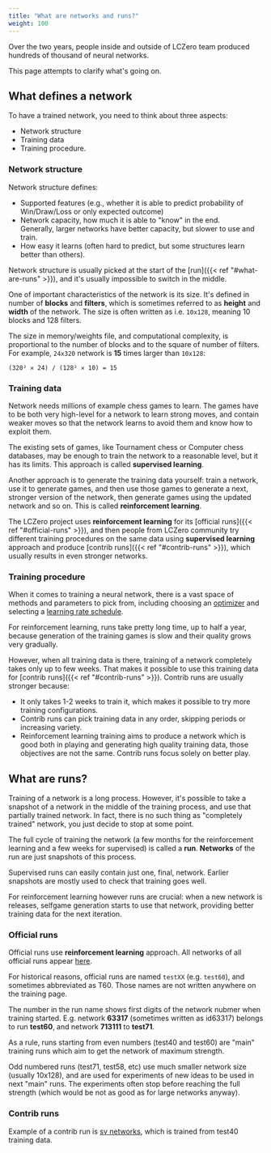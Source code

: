 ```yaml
---
title: "What are networks and runs?"
weight: 100
---
```


Over the two years, people inside and outside of LCZero team produced hundreds of thousand of neural networks.

This page attempts to clarify what's going on.

## What defines a network

To have a trained network, you need to think about three aspects:
* Network structure
* Training data
* Training procedure.

### Network structure

Network structure defines:

* Supported features (e.g., whether it is able to predict probability of Win/Draw/Loss or only expected outcome)
* Network capacity, how much it is able to "know" in the end.  
  Generally, larger networks have better capacity, but slower to use and train.
* How easy it learns (often hard to predict, but some structures learn better than others).

Network structure is usually picked at the start of the [run]({{< ref "#what-are-runs" >}}), and it's usually impossible to switch in the middle.

One of important characteristics of the network is its size. It's defined in number of **blocks** and **filters**, which is sometimes referred to as **height** and **width** of the network. The size is often written as i.e. `10x128`, meaning 10 blocks and 128 filters.

The size in memory/weights file, and computational complexity, is proportional to the number of blocks and to the square of number of filters. For example, `24x320` network is **15** times larger than `10x128`:
```
(320² ✕ 24) / (128² ✕ 10) = 15
```

### Training data

Network needs millions of example chess games to learn.
The games have to be both very high-level for a network to learn strong moves, and contain weaker moves so that the network learns to avoid them and know how to exploit them.

The existing sets of games, like Tournament chess or Computer chess databases, may be enough to train the network to a reasonable level, but it has its limits. This approach is called **supervised learning**.

Another approach is to generate the training data yourself: train a network, use it to generate games, and then use those games to generate a next, stronger version of the network, then generate games using the updated network and so on. This is called **reinforcement learning**.

The LCZero project uses **reinforcement learning** for its [official runs]({{< ref "#official-runs" >}}), and then people from LCZero community try different training procedures on the same data using **supervised learning** approach and produce [contrib runs]({{< ref "#contrib-runs" >}}), which usually results in even stronger networks.

### Training procedure

When it comes to training a neural network, there is a vast space of methods and parameters to pick from, including choosing an [optimizer](https://en.wikipedia.org/wiki/Stochastic_gradient_descent#Extensions_and_variants) and selecting a [learning rate schedule](https://en.wikipedia.org/wiki/Learning_rate#Learning_rate_schedule).

For reinforcement learning, runs take pretty long time, up to half a year, because generation of the training games is slow and their quality grows very gradually.

However, when all training data is there, training of a network completely takes only up to few weeks.
That makes it possible to use this training data for [contrib runs]({{< ref "#contrib-runs" >}}).
Contrib runs are usually stronger because:
* It only takes 1-2 weeks to train it, which makes it possible to try more training configurations.
* Contrib runs can pick training data in any order, skipping periods or increasing variety.
* Reinforcement learning training aims to produce a network which is good both in playing and generating high quality training data, those objectives are not the same.
  Contrib runs focus solely on better play.

## What are runs?

Training of a network is a long process.
However, it's possible to take a snapshot of a network in the middle of the training process, and use that partially trained network.
In fact, there is no such thing as "completely trained" network, you just decide to stop at some point.

The full cycle of training the network (a few months for the reinforcement learning and a few weeks for supervised) is called a **run**.
**Networks** of the run are just snapshots of this process.

Supervised runs can easily contain just one, final, network. Earlier snapshots are mostly used to check that training goes well.

For reinforcement learning however runs are crucial: when a new network is releases, selfgame generation starts to use that network, providing better training data for the next iteration.

### Official runs

Official runs use **reinforcement learning** approach. All networks of all official runs appear [here](https://training.lczero.org/networks/?show_all=0).

For historical reasons, official runs are named `testXX` (e.g. `test60`), and sometimes abbreviated as T60. Those names are not written anywhere on the training page.

The number in the run name shows first digits of the network nubmer when training started. E.g. network **63317** (sometimes written as id63317) belongs to run **test60**, and network **713111** to **test71**.

As a rule, runs starting from even numbers (test40 and test60) are "main" training runs which aim to get the network of maximum strength.

Odd numbered runs (test71, test58, etc) use much smaller network size (usually 10x128), and are used for experiments of new ideas to be used in next "main" runs. The experiments often stop before reaching the full strength (which would be not as good as for large networks anyway).

### Contrib runs

Example of a contrib run is [sv networks](https://www.comp.nus.edu.sg/~sergio-v/t40/384x30/), which is trained from test40 training data.
